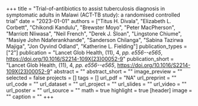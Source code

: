 +++
title = "Trial-of-antibiotics to assist tuberculosis diagnosis in symptomatic adults in Malawi (ACT-TB study): a randomised controlled trial"
date = "2023-01-01"
authors = ["Titus H. Divala", "Elizabeth L. Corbett", "Chikondi Kandulu", "Brewster Moyo", "Peter MacPherson", "Marriott Nliwasa", "Neil French", "Derek J. Sloan", "Lingstone Chiume", "Masiye John Ndaferankhande", "Sanderson Chilanga", "Sabina Tazirwa Majiga", "Jon Oyvind Odland", "Katherine L. Fielding"]
publication_types = ["2"]
publication = "Lancet Glob Health, (11), 4, _pp. e556--e565_, https://doi.org/10.1016/S2214-109X(23)00052-9"
publication_short = "Lancet Glob Health, (11), 4, _pp. e556--e565_, https://doi.org/10.1016/S2214-109X(23)00052-9"
abstract = ""
abstract_short = ""
image_preview = ""
selected = false
projects = []
tags = []
url_pdf = "NA"
url_preprint = ""
url_code = ""
url_dataset = ""
url_project = ""
url_slides = ""
url_video = ""
url_poster = ""
url_source = ""
math = true
highlight = true
[header]
image = ""
caption = ""
+++
